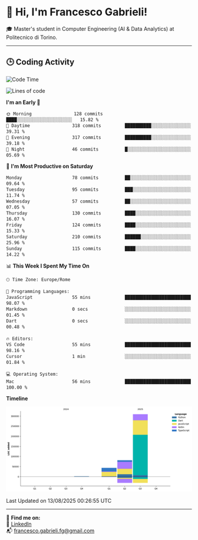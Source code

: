 # 👋 Hi, I'm Francesco Gabrieli!

🎓 Master's student in Computer Engineering (AI & Data Analytics) at Politecnico di Torino.  

---

## 🕒 Coding Activity

<!--START_SECTION:waka-->
![Code Time](http://img.shields.io/badge/Code%20Time-119%20hrs%204%20mins-blue)

![Lines of code](https://img.shields.io/badge/From%20Hello%20World%20I%27ve%20Written-434.0%20thousand%20lines%20of%20code-blue)

**I'm an Early 🐤** 

```text
🌞 Morning                128 commits         ████░░░░░░░░░░░░░░░░░░░░░   15.82 % 
🌆 Daytime                318 commits         ██████████░░░░░░░░░░░░░░░   39.31 % 
🌃 Evening                317 commits         ██████████░░░░░░░░░░░░░░░   39.18 % 
🌙 Night                  46 commits          █░░░░░░░░░░░░░░░░░░░░░░░░   05.69 % 
```
📅 **I'm Most Productive on Saturday** 

```text
Monday                   78 commits          ██░░░░░░░░░░░░░░░░░░░░░░░   09.64 % 
Tuesday                  95 commits          ███░░░░░░░░░░░░░░░░░░░░░░   11.74 % 
Wednesday                57 commits          ██░░░░░░░░░░░░░░░░░░░░░░░   07.05 % 
Thursday                 130 commits         ████░░░░░░░░░░░░░░░░░░░░░   16.07 % 
Friday                   124 commits         ████░░░░░░░░░░░░░░░░░░░░░   15.33 % 
Saturday                 210 commits         ██████░░░░░░░░░░░░░░░░░░░   25.96 % 
Sunday                   115 commits         ████░░░░░░░░░░░░░░░░░░░░░   14.22 % 
```


📊 **This Week I Spent My Time On** 

```text
🕑︎ Time Zone: Europe/Rome

💬 Programming Languages: 
JavaScript               55 mins             █████████████████████████   98.07 % 
Markdown                 0 secs              ░░░░░░░░░░░░░░░░░░░░░░░░░   01.45 % 
Dart                     0 secs              ░░░░░░░░░░░░░░░░░░░░░░░░░   00.48 % 

🔥 Editors: 
VS Code                  55 mins             █████████████████████████   98.16 % 
Cursor                   1 min               ░░░░░░░░░░░░░░░░░░░░░░░░░   01.84 % 

💻 Operating System: 
Mac                      56 mins             █████████████████████████   100.00 % 
```

**Timeline**

![Lines of Code chart](https://raw.githubusercontent.com/francescogabrieli/francescogabrieli/main/assets/bar_graph.png)


 Last Updated on 13/08/2025 00:26:55 UTC
<!--END_SECTION:waka-->


---



🔗 **Find me on:**  
💼 [LinkedIn](https://www.linkedin.com/in/francesco-gabrieli)  
📬 francesco.gabrieli.fg@gmail.com  



